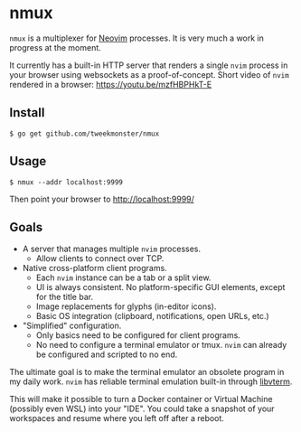 # nmux

`nmux` is a multiplexer for [Neovim][] processes.  It is very much a work in
progress at the moment.

It currently has a built-in HTTP server that renders a single `nvim` process in
your browser using websockets as a proof-of-concept.  Short video of `nvim`
rendered in a browser: https://youtu.be/mzfHBPHkT-E

## Install

```
$ go get github.com/tweekmonster/nmux
```

## Usage

```
$ nmux --addr localhost:9999
```

Then point your browser to [http://localhost:9999/](http://localhost:9999/)


## Goals

- A server that manages multiple `nvim` processes.
  - Allow clients to connect over TCP.
- Native cross-platform client programs.
  - Each `nvim` instance can be a tab or a split view.
  - UI is always consistent.  No platform-specific GUI elements, except for the
    title bar.
  - Image replacements for glyphs (in-editor icons).
  - Basic OS integration (clipboard, notifications, open URLs, etc.)
- "Simplified" configuration.
  - Only basics need to be configured for client programs.
  - No need to configure a terminal emulator or tmux.  `nvim` can already be
    configured and scripted to no end.

The ultimate goal is to make the terminal emulator an obsolete program in my
daily work.  `nvim` has reliable terminal emulation built-in through
[libvterm][].

This will make it possible to turn a Docker container or Virtual Machine
(possibly even WSL) into your "IDE".  You could take a snapshot of your
workspaces and resume where you left off after a reboot.


[Neovim]: https://github.com/neovim/neovim
[libvterm]: https://github.com/neovim/libvterm
